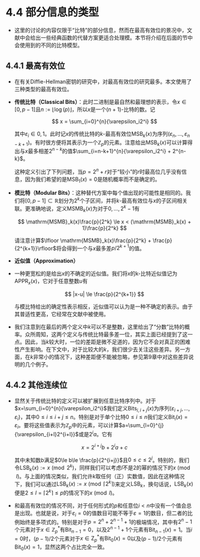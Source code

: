 # 4.4 部分信息的类型

* 这里的讨论的内容仅限于“比特”的部分信息，然而在最高有效位的景况中，文献中会给出一些经典函数的代替方案更适合处理模。本节将介绍在后面的节中会使用到的不同的比特模型。

## 4.4.1 最高有效位

* 在有关Diffie-Hellman密钥的研究中，对最高有效位的研究最多。本文使用了三种类型的最高有效位。

* **传统比特（Classical Bits）**：此时二进制是最自然和最理想的表示，令$x\in [0, p-1]$且$n := \lfloor \log(p)\rfloor$，所以$x$是一个$(n+1)$-比特的数。记

    $$
    x = \sum_{i=0}^{n}{\varepsilon_i2^i}
    $$

    其中$\varepsilon_i \in {0, 1}$。此时记$x$的传统比特的$k$-最高有效位$\mathrm{MSB}_k(x)$为序列$(\varepsilon_n, \dots, \varepsilon_{n-k+1})$。有时很方便将其表示为一个$\mathbb{Z}_p$的元素。注意给出$\mathrm{MSB}_k(x)$可以计算得出与$x$最多相差$2^{n-k}$的值$\sum_{i=n-k+1}^{n}{\varepsilon_i2^i} + 2^{n-k}$。

    这种定义引出了下列问题，当$p = 2^n + r$对于“较小”的$r$时最高位几乎没有信息，因为我们希望的是$\mathrm{MSB}_1(x)=0$是随机概率而不是确定的。

* **模比特（Modular Bits）**：这种替代方案中每个值出现的可能性是相同的。我们将$[0, p-1]\subset \mathbb{R}$划分为$2^k$个子区间，并将$k$-最高有效位与$x$的子区间相关联。更准确地说，定义$\mathrm{MSMB}_k(x)$为对于${0,\dots,2^k-1}$有

    $$
    \mathrm{MSMB}_k(x)\frac{p}{2^k} \le x < (\mathrm{MSMB}_k(x) + 1)\frac{p}{2^k}
    $$

    请注意计算$\lfloor \mathrm{MSMB}_k(x)\frac{p}{2^k} + \frac{p}{2^{k+1}}\rfloor$将会得到一个与$x$最多差$p/2^{k+1}$的值。

* **近似值（Approximation）**

* 一种更宽松的是给出$x$的不确定的近似值。我们将$x$的k-比特近似值记为$\mathrm{APPR}_x(x)$，它对于任意整数$u$有

    $$
    |x-u| \le \frac{p}{2^{k+1}}
    $$

    与模比特给出的确定性表示相反，近似值可以认为是一种不确定的表示。由于其普适性更高，它经常在文献中被使用。

* 我们注意到在最后的两个定义中$k$可以不是整数，这里给出了“分数”比特的概率。众所周知，这两个定义与传统比特最多差一位，其实上面已经提到了这一点。因此，当$k$较大时，一位的差距是微不足道的，因为它不会对真正的困难性产生影响。在下文中，对于比较大的$k$，我们很少去关注这些差异。另一方面，在$k$非常小的情况下，这种差距便不能被忽略，参见第9章中对这些差异说明的几个例子。

## 4.4.2 其他连续位

* 显然关于传统比特的定义可以被扩展到任意比特序列中。对于$x=\sum_{i=0}^{n}{\varepsilon_i2^i}$我们定义$\mathrm{Bits}_{i,i+j}(x)$为序列$(\varepsilon_{i+j},\dots,\varepsilon_i)$，其中$0\le i\le i+j \le n$。特别是对于单个比特$0\le i\le n$我们定义$\mathrm{Bit}_i(x) = \varepsilon_i$。要将这些值表示为$\mathbb{Z}_p$中的元素，可以计算$a=\sum_{l=0}^{j}{\varepsilon_{i+l}2^{i+l}}$或是$2^ia$。它有

    $$x = 2^{i+j}b+2^ia+c$$

    其中未知数$b$满足$0\le b\le \frac{p}{2^{i+j}}$且$0\le c\le 2^j$。特别的，我们令$\mathrm{LSB}_k(x) := x\pmod{2^k}$，同样我们可以考虑$l$不是2的幂的情况下的$x\pmod{l}$。与上面的情况类似，我们允许$k$取任何（正）实数值，因此在这种情况下，我们可以通过$\mathrm{LSB}_k(x) := x\pmod{\lceil 2^k\rceil}$来定义$\mathrm{LSB}_k$，换句话说，$\mathrm{LSB}_k(x)$便是$2\le l = \lceil 2^k\rceil \le p$的情况下的$x\pmod{l}$。

* 和最高有效位的情况不同，对于任何形式的$p$和任意位$i<n$中没有一个值会总是出现。也就是说，对于$\varepsilon_i = 0$的值数目可能不等于$\varepsilon = 1$的数目，但二者的比例始终是多项式的。特别是对于$p = 2^n + 2^{n-1} + 1$的极端情况，其中有$2^{n} - 1$个元素对于$x\in \mathbb{Z}_p^*$有$\mathrm{Bit}_{n-1} = 0$，以及$2^{n-1}+1$个元素有$\mathrm{Bit}_{n-1}(x) = 1$。当$i=0$时，$(p-1)/2$个元素对于$x\in \mathrm{Z}_p^*$有$\mathrm{Bit}_0(x) =0$以及$(p-1)/2$个元素有$\mathrm{Bit}_0(x) = 1$，显然这两个占比完全一致。